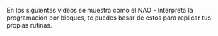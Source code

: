 En los siguientes videos se muestra como el NAO - Interpreta la programación por bloques, te puedes basar de estos para replicar tus propias rutinas.

